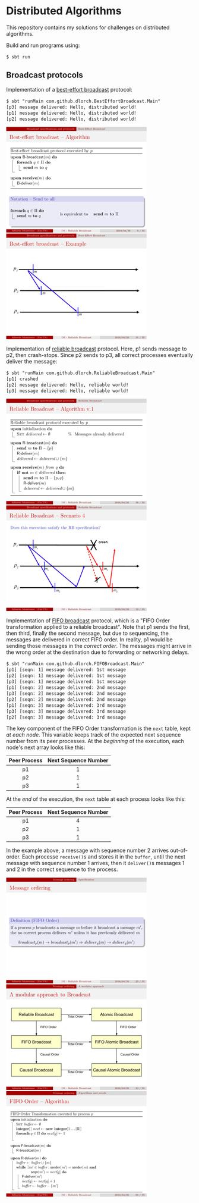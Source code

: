 Distributed Algorithms
======================

This repository contains my solutions for challenges on distributed algorithms.

Build and run programs using:

```
$ sbt run
```

Broadcast protocols
-------------------

Implementation of a [best-effort broadcast] protocol:

```
$ sbt "runMain com.github.dlorch.BestEffortBroadcast.Main"
[p3] message delivered: Hello, distributed world!
[p1] message delivered: Hello, distributed world!
[p2] message delivered: Hello, distributed world!
```

[![Best-effort broadcast algorithm](https://raw.githubusercontent.com/dlorch/reverse-linked-list/master/distributed-algorithms/images/04-rb-10.png)](http://disi.unitn.it/~montreso/ds/handouts/04-rb.pdf)
[![Best-effort broadcast example](https://raw.githubusercontent.com/dlorch/reverse-linked-list/master/distributed-algorithms/images/04-rb-12.png)](http://disi.unitn.it/~montreso/ds/handouts/04-rb.pdf)

Implementation of [reliable broadcast] protocol. Here, p1 sends message to p2, then
crash-stops. Since p2 sends to p3, all correct processes eventually deliver the message:

```
$ sbt "runMain com.github.dlorch.ReliableBroadcast.Main"
[p1] crashed
[p2] message delivered: Hello, reliable world!
[p3] message delivered: Hello, reliable world!
```

[![Reliable broadcast algorithm](https://raw.githubusercontent.com/dlorch/reverse-linked-list/master/distributed-algorithms/images/04-rb-22.png)](http://disi.unitn.it/~montreso/ds/handouts/04-rb.pdf)
[![Reliable broadcast example](https://raw.githubusercontent.com/dlorch/reverse-linked-list/master/distributed-algorithms/images/04-rb-23.png)](http://disi.unitn.it/~montreso/ds/handouts/04-rb.pdf)

Implementation of [FIFO broadcast] protocol, which is a "FIFO Order transformation applied to a reliable
broadcast". Note that p1 sends the first, then third, finally the second message, but due to sequencing,
the messages are delivered in correct FIFO order. In reality, p1 would be sending those messages in the
*correct order*. The messages might arrive in the wrong order at the destination due to forwarding or
networking delays.

```
$ sbt "runMain com.github.dlorch.FIFOBroadcast.Main"
[p1] [seqn: 1] message delivered: 1st message
[p2] [seqn: 1] message delivered: 1st message
[p3] [seqn: 1] message delivered: 1st message
[p1] [seqn: 2] message delivered: 2nd message
[p3] [seqn: 2] message delivered: 2nd message
[p2] [seqn: 2] message delivered: 2nd message
[p1] [seqn: 3] message delivered: 3rd message
[p3] [seqn: 3] message delivered: 3rd message
[p2] [seqn: 3] message delivered: 3rd message
```

The key component of the FIFO Order transformation is the `next` table, kept *at each node*. This
variable keeps track of the expected next sequence number from its peer processes. At the *beginning*
of the execution, each node's next array looks like this:

| Peer Process | Next Sequence Number
| :----------: | :------------------:
| p1           | 1 
| p2           | 1
| p3           | 1

At the *end* of the execution, the `next` table at each process looks like this:

| Peer Process | Next Sequence Number
| :----------: | :------------------:
| p1           | 4 
| p2           | 1
| p3           | 1

In the example above, a message with sequence number 2 arrives out-of-order. Each processe
`receive()`s and stores it in the `buffer`, until the next message with sequence number 1
arrives, then it `deliver()`s messages 1 and 2 in the correct sequence to the process.

[![FIFO Order](https://raw.githubusercontent.com/dlorch/reverse-linked-list/master/distributed-algorithms/images/04-rb-31.png)](http://disi.unitn.it/~montreso/ds/handouts/04-rb.pdf)
[![A modular approach to broadcast](https://raw.githubusercontent.com/dlorch/reverse-linked-list/master/distributed-algorithms/images/04-rb-39.png)](http://disi.unitn.it/~montreso/ds/handouts/04-rb.pdf)
[![FIFO Order algorithm](https://raw.githubusercontent.com/dlorch/reverse-linked-list/master/distributed-algorithms/images/04-rb-44.png)](http://disi.unitn.it/~montreso/ds/handouts/04-rb.pdf)

[best-effort broadcast]: http://disi.unitn.it/~montreso/ds/handouts/04-rb.pdf
[reliable broadcast]: http://disi.unitn.it/~montreso/ds/handouts/04-rb.pdf
[FIFO broadcast]: http://disi.unitn.it/~montreso/ds/handouts/04-rb.pdf
